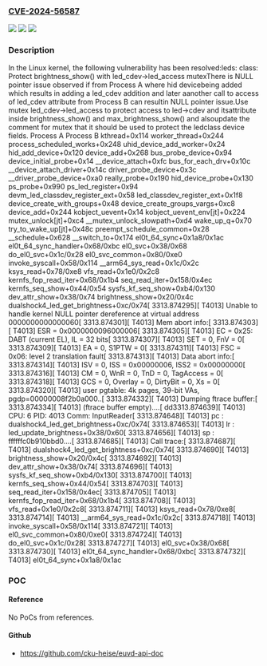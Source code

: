 ### [CVE-2024-56587](https://cve.mitre.org/cgi-bin/cvename.cgi?name=CVE-2024-56587)
![](https://img.shields.io/static/v1?label=Product&message=Linux&color=blue)
![](https://img.shields.io/static/v1?label=Version&message=1da177e4c3f41524e886b7f1b8a0c1fc7321cac2%3C%2084b42d5b5fcd767c9b7f30b0b32065ed949fe804%20&color=brighgreen)
![](https://img.shields.io/static/v1?label=Vulnerability&message=n%2Fa&color=brighgreen)

### Description

In the Linux kernel, the following vulnerability has been resolved:leds: class: Protect brightness_show() with led_cdev->led_access mutexThere is NULL pointer issue observed if from Process A where hid devicebeing added which results in adding a led_cdev addition and later aanother call to access of led_cdev attribute from Process B can resultin NULL pointer issue.Use mutex led_cdev->led_access to protect access to led->cdev and itsattribute inside brightness_show() and max_brightness_show() and alsoupdate the comment for mutex that it should be used to protect the ledclass device fields.	Process A 				Process B kthread+0x114 worker_thread+0x244 process_scheduled_works+0x248 uhid_device_add_worker+0x24 hid_add_device+0x120 device_add+0x268 bus_probe_device+0x94 device_initial_probe+0x14 __device_attach+0xfc bus_for_each_drv+0x10c __device_attach_driver+0x14c driver_probe_device+0x3c __driver_probe_device+0xa0 really_probe+0x190 hid_device_probe+0x130 ps_probe+0x990 ps_led_register+0x94 devm_led_classdev_register_ext+0x58 led_classdev_register_ext+0x1f8 device_create_with_groups+0x48 device_create_groups_vargs+0xc8 device_add+0x244 kobject_uevent+0x14 kobject_uevent_env[jt]+0x224 mutex_unlock[jt]+0xc4 __mutex_unlock_slowpath+0xd4 wake_up_q+0x70 try_to_wake_up[jt]+0x48c preempt_schedule_common+0x28 __schedule+0x628 __switch_to+0x174						el0t_64_sync+0x1a8/0x1ac						el0t_64_sync_handler+0x68/0xbc						el0_svc+0x38/0x68						do_el0_svc+0x1c/0x28						el0_svc_common+0x80/0xe0						invoke_syscall+0x58/0x114						__arm64_sys_read+0x1c/0x2c						ksys_read+0x78/0xe8						vfs_read+0x1e0/0x2c8						kernfs_fop_read_iter+0x68/0x1b4						seq_read_iter+0x158/0x4ec						kernfs_seq_show+0x44/0x54						sysfs_kf_seq_show+0xb4/0x130						dev_attr_show+0x38/0x74						brightness_show+0x20/0x4c						dualshock4_led_get_brightness+0xc/0x74[ 3313.874295][ T4013] Unable to handle kernel NULL pointer dereference at virtual address 0000000000000060[ 3313.874301][ T4013] Mem abort info:[ 3313.874303][ T4013]   ESR = 0x0000000096000006[ 3313.874305][ T4013]   EC = 0x25: DABT (current EL), IL = 32 bits[ 3313.874307][ T4013]   SET = 0, FnV = 0[ 3313.874309][ T4013]   EA = 0, S1PTW = 0[ 3313.874311][ T4013]   FSC = 0x06: level 2 translation fault[ 3313.874313][ T4013] Data abort info:[ 3313.874314][ T4013]   ISV = 0, ISS = 0x00000006, ISS2 = 0x00000000[ 3313.874316][ T4013]   CM = 0, WnR = 0, TnD = 0, TagAccess = 0[ 3313.874318][ T4013]   GCS = 0, Overlay = 0, DirtyBit = 0, Xs = 0[ 3313.874320][ T4013] user pgtable: 4k pages, 39-bit VAs, pgdp=00000008f2b0a000..[ 3313.874332][ T4013] Dumping ftrace buffer:[ 3313.874334][ T4013]    (ftrace buffer empty)....[ dd3313.874639][ T4013] CPU: 6 PID: 4013 Comm: InputReader[ 3313.874648][ T4013] pc : dualshock4_led_get_brightness+0xc/0x74[ 3313.874653][ T4013] lr : led_update_brightness+0x38/0x60[ 3313.874656][ T4013] sp : ffffffc0b910bbd0....[ 3313.874685][ T4013] Call trace:[ 3313.874687][ T4013]  dualshock4_led_get_brightness+0xc/0x74[ 3313.874690][ T4013]  brightness_show+0x20/0x4c[ 3313.874692][ T4013]  dev_attr_show+0x38/0x74[ 3313.874696][ T4013]  sysfs_kf_seq_show+0xb4/0x130[ 3313.874700][ T4013]  kernfs_seq_show+0x44/0x54[ 3313.874703][ T4013]  seq_read_iter+0x158/0x4ec[ 3313.874705][ T4013]  kernfs_fop_read_iter+0x68/0x1b4[ 3313.874708][ T4013]  vfs_read+0x1e0/0x2c8[ 3313.874711][ T4013]  ksys_read+0x78/0xe8[ 3313.874714][ T4013]  __arm64_sys_read+0x1c/0x2c[ 3313.874718][ T4013]  invoke_syscall+0x58/0x114[ 3313.874721][ T4013]  el0_svc_common+0x80/0xe0[ 3313.874724][ T4013]  do_el0_svc+0x1c/0x28[ 3313.874727][ T4013]  el0_svc+0x38/0x68[ 3313.874730][ T4013]  el0t_64_sync_handler+0x68/0xbc[ 3313.874732][ T4013]  el0t_64_sync+0x1a8/0x1ac

### POC

#### Reference
No PoCs from references.

#### Github
- https://github.com/cku-heise/euvd-api-doc

